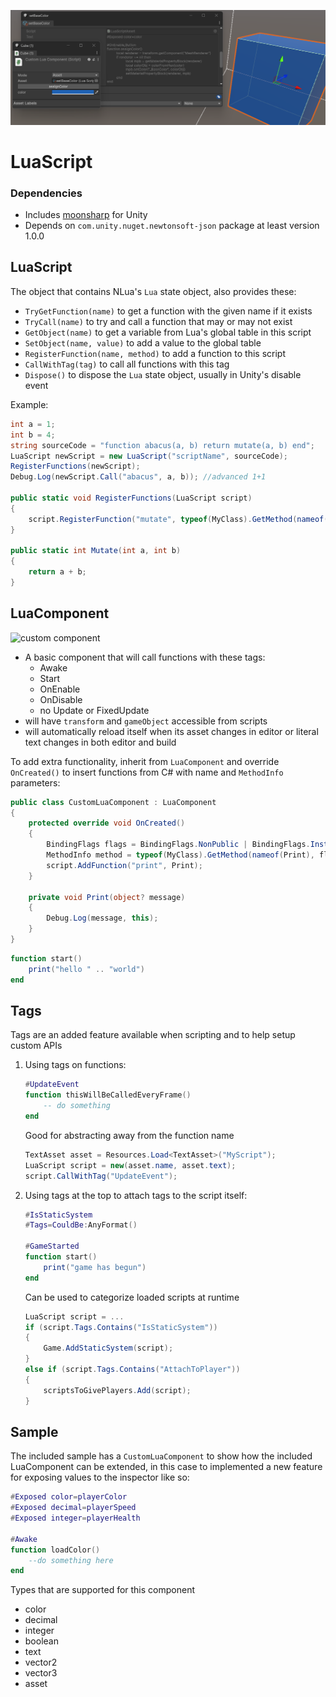 ![Alt text](image.png)
# LuaScript
### Dependencies
- Includes [moonsharp](https://github.com/moonsharp-devs/moonsharp) for Unity
- Depends on `com.unity.nuget.newtonsoft-json` package at least version 1.0.0

## LuaScript
The object that contains NLua's `Lua` state object, also provides these:
- `TryGetFunction(name)` to get a function with the given name if it exists
- `TryCall(name)` to try and call a function that may or may not exist
- `GetObject(name)` to get a variable from Lua's global table in this script
- `SetObject(name, value)` to add a value to the global table
- `RegisterFunction(name, method)` to add a function to this script
- `CallWithTag(tag)` to call all functions with this tag
- `Dispose()` to dispose the `Lua` state object, usually in Unity's disable event

Example:
```cs
int a = 1;
int b = 4;
string sourceCode = "function abacus(a, b) return mutate(a, b) end";
LuaScript newScript = new LuaScript("scriptName", sourceCode);
RegisterFunctions(newScript);
Debug.Log(newScript.Call("abacus", a, b)); //advanced 1+1

public static void RegisterFunctions(LuaScript script)
{
    script.RegisterFunction("mutate", typeof(MyClass).GetMethod(nameof(Mutate)));
}

public static int Mutate(int a, int b) 
{
    return a + b;
}
```

## LuaComponent
![custom component](https://media.discordapp.net/attachments/860402958692122645/1144694349171531826/image.png)

- A basic component that will call functions with these tags:
  - Awake
  - Start
  - OnEnable
  - OnDisable
  - no Update or FixedUpdate
- will have `transform` and `gameObject` accessible from scripts
- will automatically reload itself when its asset changes in editor or literal text changes in both editor and build

To add extra functionality, inherit from `LuaComponent` and override `OnCreated()` to insert functions from C# with name and `MethodInfo` parameters:
```cs
public class CustomLuaComponent : LuaComponent
{
    protected override void OnCreated()
    {
        BindingFlags flags = BindingFlags.NonPublic | BindingFlags.Instance;
        MethodInfo method = typeof(MyClass).GetMethod(nameof(Print), flags);
        script.AddFunction("print", Print);
    }

    private void Print(object? message)
    {
        Debug.Log(message, this);
    }
}
```
```lua
function start()
    print("hello " .. "world")
end
```

## Tags
Tags are an added feature available when scripting and to help setup custom APIs
1. Using tags on functions:
    ```lua
    #UpdateEvent
    function thisWillBeCalledEveryFrame()
        -- do something
    end
    ```
    Good for abstracting away from the function name
    ```cs
    TextAsset asset = Resources.Load<TextAsset>("MyScript");
    LuaScript script = new(asset.name, asset.text);
    script.CallWithTag("UpdateEvent");
    ```
2. Using tags at the top to attach tags to the script itself:
    ```lua
    #IsStaticSystem
    #Tags=CouldBe:AnyFormat()

    #GameStarted
    function start()
        print("game has begun")
    end
    ```
    Can be used to categorize loaded scripts at runtime
    ```cs
    LuaScript script = ...
    if (script.Tags.Contains("IsStaticSystem"))
    {
        Game.AddStaticSystem(script);
    }
    else if (script.Tags.Contains("AttachToPlayer"))
    {
        scriptsToGivePlayers.Add(script);
    }
    ```

## Sample
The included sample has a `CustomLuaComponent` to show how the included LuaComponent can be extended, in this case to implemented a new feature for exposing values to the inspector like so:
```lua
#Exposed color=playerColor
#Exposed decimal=playerSpeed
#Exposed integer=playerHealth

#Awake
function loadColor()
    --do something here
end
```

Types that are supported for this component
* color
* decimal
* integer
* boolean
* text
* vector2
* vector3
* asset